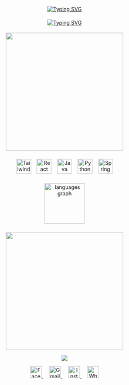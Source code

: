 <p align="center">
  <a href="https://git.io/typing-svg">
    <img src="https://readme-typing-svg.demolab.com?font=Unispace&weight=500&size=24&pause=1000&color=64FFDA&center=true&random=false&width=500&lines=I'M+VIRAJ+DILSHAN" alt="Typing SVG" />
  </a>
</p>

####

<p align="center">
  <a href="https://git.io/typing-svg">
    <img src="https://readme-typing-svg.demolab.com?font=Unispace&weight=500&size=16&duration=4000&color=00B8D9&center=true&repeat=false&random=false&width=700&height=30&lines=Undergraduate+Student+from+IJSE+(Institute+of+Software+Engineering)" alt="Typing SVG" />
  </a>
</p>

####

<p align="center">
<img height="320" src="https://user-images.githubusercontent.com/74038190/218265814-3084a4ba-809c-4135-afc0-8685d0f634b3.gif"  />
</p>

###

<div align="center">
  <img src="https://cdn.jsdelivr.net/gh/devicons/devicon/icons/tailwindcss/tailwindcss-original.svg" height="40" alt="Tailwind css logo" />
  &nbsp;&nbsp;
  <img src="https://cdn.jsdelivr.net/gh/devicons/devicon/icons/react/react-original.svg" height="40" alt="React logo" />
  &nbsp;&nbsp;
  <img src="https://cdn.jsdelivr.net/gh/devicons/devicon/icons/java/java-original.svg" height="40" alt="Java logo" />
  &nbsp;&nbsp;
  <img src="https://cdn.jsdelivr.net/gh/devicons/devicon/icons/python/python-original.svg" height="40" alt="Python logo" />
  &nbsp;&nbsp;
  <img src="https://cdn.jsdelivr.net/gh/devicons/devicon/icons/spring/spring-original.svg" height="40" alt="Spring logo" />
</div>

###

<div align="center">
  <img src="https://github-readme-stats.vercel.app/api/top-langs?username=virajdilshan2002&locale=en&hide_title=false&layout=compact&card_width=779&langs_count=5&theme=dark&hide_border=true" height="110"  
  alt="languages graph"  />
</div>

###

###

<p align="center"><img height="320" src="https://user-images.githubusercontent.com/74038190/225813708-98b745f2-7d22-48cf-9150-083f1b00d6c9.gif"  />

<p align="center"><img src="https://user-images.githubusercontent.com/74038190/212284115-f47cd8ff-2ffb-4b04-b5bf-4d1c14c0247f.gif"  />

<div align="center">
  <a href="https://www.facebook.com/virajdilshan2002" target="_blank" style="margin: 0 8px;">
    <img src="https://img.shields.io/static/v1?message=Facebook&logo=facebook&label=&color=1877F2&logoColor=white&labelColor=1877F2&style=for-the-badge" height="32" alt="Facebook" />
  </a>
  <a href="mailto:virajdilshan2019@gmail.com" target="_blank" style="margin: 0 8px;">
    <img src="https://img.shields.io/static/v1?message=Gmail&logo=gmail&label=&color=EA4335&logoColor=white&labelColor=EA4335&style=for-the-badge" height="32" alt="Gmail" />
  </a>
  <a href="https://www.instagram.com/virajdilshan2002" target="_blank" style="margin: 0 8px;">
    <img src="https://img.shields.io/static/v1?message=Instagram&logo=instagram&label=&color=E4405F&logoColor=white&labelColor=E4405F&style=for-the-badge" height="32" alt="Instagram" />
  </a>
  <a href="https://wa.me/qr/2V443GUWB3BOK1" target="_blank" style="margin: 0 8px;">
    <img src="https://img.shields.io/static/v1?message=WhatsApp&logo=whatsapp&label=&color=25D366&logoColor=white&labelColor=25D366&style=for-the-badge" height="32" alt="WhatsApp" />
  </a>
</div>

###
